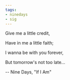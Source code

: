 ```yaml
---
tags:
- ninedays
- sig
---
```



Give me a little credit,

Have in me a little faith;

I wanna be with you forever,

But tomorrow's not too late...

-- Nine Days, "If I Am"
